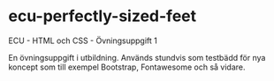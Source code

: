 # ecu-perfectly-sized-feet

ECU - HTML och CSS - Övningsuppgift 1

En övningsuppgift i utbildning. Används stundvis som testbädd för nya koncept som till exempel Bootstrap, Fontawesome och så vidare.
